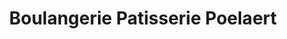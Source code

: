 ---
title: "Boulangerie Patisserie Poelaert"
url: /la-gorgue/boulangerie-patisserie-poelaert/
shop: boulangerie
---